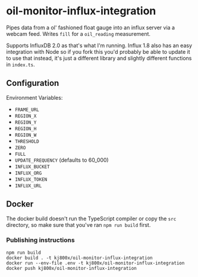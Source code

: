 # oil-monitor-influx-integration

Pipes data from a ol' fashioned float gauge into an influx server via a webcam feed. Writes `fill` for a `oil_reading` measurement.

Supports InfluxDB 2.0 as that's what I'm running. Influx 1.8 also has an easy integration with Node so if you fork this you'd probably be able to update it to use that instead, it's just a different library and slightly different functions in `index.ts`.

## Configuration

Environment Variables:

- `FRAME_URL`
- `REGION_X`
- `REGION_Y`
- `REGION_H`
- `REGION_W`
- `THRESHOLD`
- `ZERO`
- `FULL`
- `UPDATE_FREQUENCY` (defaults to 60_000)
- `INFLUX_BUCKET`
- `INFLUX_ORG`
- `INFLUX_TOKEN`
- `INFLUX_URL`

## Docker

The docker build doesn't run the TypeScript compiler or copy the `src` directory, so make sure that you've ran `npm run build` first.

### Publishing instructions

```
npm run build
docker build . -t kj800x/oil-monitor-influx-integration
docker run --env-file .env -t kj800x/oil-monitor-influx-integration
docker push kj800x/oil-monitor-influx-integration
```
